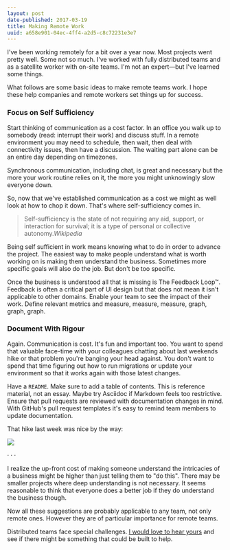 ```yaml
---
layout: post
date-published: 2017-03-19
title: Making Remote Work
uuid: a658e901-04ec-4ff4-a2d5-c8c72231e3e7
---
```


I've been working remotely for a bit over a year now. Most projects went pretty well. Some not so much. I've worked with fully distributed teams and as a satellite worker with on-site teams. I'm not an expert—but I've learned some things.

What follows are some basic ideas to make remote teams work. I hope these help companies and remote workers set things up for success.

### Focus on Self Sufficiency 

Start thinking of communication as a cost factor. In an office you walk up to somebody (read: interrupt their work) and discuss stuff. In a remote environment you may need to schedule, then wait, then deal with connectivity issues, then have a discussion. 
The waiting part alone can be an entire day depending on timezones. 

Synchronous communication, including chat, is great and necessary but the more your work routine relies on it, the more you might unknowingly slow everyone down.

So, now that we've established communication as a cost we might as well look at how to chop it down. That's where self-sufficiency comes in. 

> Self-sufficiency is the state of not requiring any aid, support, or interaction for survival; it is a type of personal or collective autonomy.<cite>Wikipedia</cite>

Being self sufficient in work means knowing what to do in order to advance the project. The easiest way to make people understand what is worth working on is making them understand the business. Sometimes more specific goals will also do the job. But don't be too specific.

Once the business is understood all that is missing is The Feedback Loop™. Feedback is often a critical part of UI design but that does not mean it isn't applicable to other domains. Enable your team to see the impact of their work. Define relevant metrics and measure, measure, measure, graph, graph, graph.

### Document With Rigour 

Again. Communication is cost. It's fun and important too. You want to spend that valuable face-time with your colleagues chatting about last weekends hike or that problem you're banging your head against. You don't want to spend that time figuring out how to run migrations or update your environment so that it works again with those latest changes.

Have a `README`. Make sure to add a table of contents. This is reference material, not an essay. Maybe try Asciidoc if Markdown feels too restrictive. Ensure that pull requests are reviewed with documentation changes in mind. With GitHub's pull request templates it's easy to remind team members to update documentation.

That hike last week was nice by the way:

![](/images/hike.jpg)

<div class="pa2 tc f3 blue">·  ·  ·</div>

I realize the up-front cost of making someone understand the intricacies of a business might be higher than just telling them to "do this". There may be smaller projects where deep understanding is not necessary. It seems reasonable to think that everyone does a better job if they do understand the business though.

Now all these suggestions are probably applicable to any team, not only remote ones. However they are of particular importance  for remote teams.

<p class="f6 ba br2 b--blue pa3 mt4">Distributed teams face special challenges. <a href="https://goo.gl/forms/BTteLFXQFopWOXxt1">I would love to hear yours</a> and see if there might be something that could be built to help.</p>
